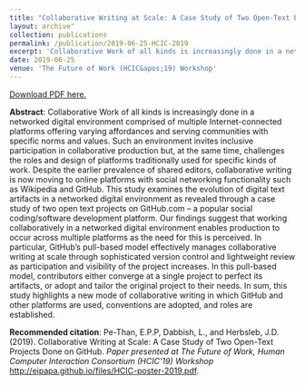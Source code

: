 ```yaml
---
title: "Collaborative Writing at Scale: A Case Study of Two Open-Text Projects Done on GitHub"
layout: archive"
collection: publications
permalink: /publication/2019-06-25-HCIC-2019
excerpt: 'Collaborative Work of all kinds is increasingly done in a networked digital environment comprised of multiple Internet-connected platforms offering varying affordances and serving communities with specific norms and values. Such an environment invites inclusive participation in collaborative production but, at the same time, challenges the roles and design of platforms traditionally used for specific kinds of work. Despite the earlier prevalence of shared editors, collaborative writing is now moving to online platforms with social networking functionality such as Wikipedia and GitHub. This study examines the evolution of digital text artifacts in a networked digital environment as revealed through a case study of two open text projects on GitHub.com – a popular social coding/software development platform. Our findings suggest that working collaboratively in a networked digital environment enables production to occur across multiple platforms as the need for this is perceived. In particular, GitHub’s pull-based model effectively manages collaborative writing at scale through sophisticated version control and lightweight review as participation and visibility of the project increases. In this pull-based model, contributors either converge at a single project to perfect its artifacts, or adopt and tailor the original project to their needs. In sum, this study highlights a new mode of collaborative writing in which GitHub and other platforms are used, conventions are adopted, and roles are established.'
date: 2019-06-25
venue: 'The Future of Work (HCIC&apos;19) Workshop'
---
```

[Download PDF here.](http://eipapa.github.io/files/HCIC-poster-2019.pdf)

**Abstract**: Collaborative Work of all kinds is increasingly done in a networked digital environment comprised of multiple Internet-connected platforms offering varying affordances and serving communities with specific norms and values. Such an environment invites inclusive participation in collaborative production but, at the same time, challenges the roles and design of platforms traditionally used for specific kinds of work. Despite the earlier prevalence of shared editors, collaborative writing is now moving to online platforms with social networking functionality such as Wikipedia and GitHub. This study examines the evolution of digital text artifacts in a networked digital environment as revealed through a case study of two open text projects on GitHub.com – a popular social coding/software development platform. Our findings suggest that working collaboratively in a networked digital environment enables production to occur across multiple platforms as the need for this is perceived. In particular, GitHub’s pull-based model effectively manages collaborative writing at scale through sophisticated version control and lightweight review as participation and visibility of the project increases. In this pull-based model, contributors either converge at a single project to perfect its artifacts, or adopt and tailor the original project to their needs. In sum, this study highlights a new mode of collaborative writing in which GitHub and other platforms are used, conventions are adopted, and roles are established.

**Recommended citation**: Pe-Than, E.P.P, Dabbish, L., and Herbsleb, J.D. (2019). Collaborative Writing at Scale: A Case Study of Two Open-Text Projects Done on GitHub. <i>Paper presented at The Future of Work, Human Computer Interaction Consortium (HCIC'19) Workshop</i> http://eipapa.github.io/files/HCIC-poster-2019.pdf.